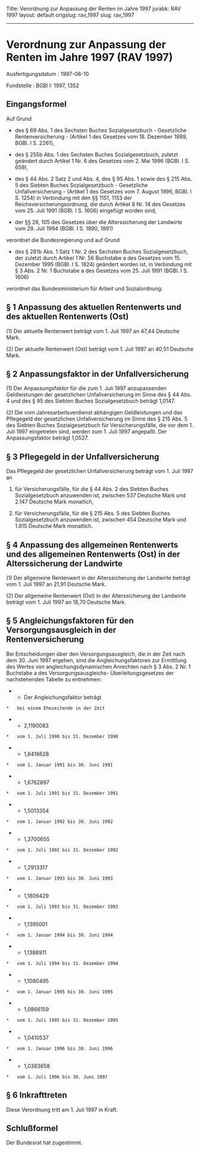 Title: Verordnung zur Anpassung der Renten im Jahre 1997
jurabk: RAV 1997
layout: default
origslug: rav_1997
slug: rav_1997

---

# Verordnung zur Anpassung der Renten im Jahre 1997 (RAV 1997)

Ausfertigungsdatum
:   1997-06-10

Fundstelle
:   BGBl I: 1997, 1352



## Eingangsformel

Auf Grund

-   des § 69 Abs. 1 des Sechsten Buches Sozialgesetzbuch - Gesetzliche
    Rentenversicherung - (Artikel 1 des Gesetzes vom 18. Dezember 1989,
    BGBl. I S. 2261),


-   des § 255b Abs. 1 des Sechsten Buches Sozialgesetzbuch, zuletzt
    geändert durch Artikel 1 Nr. 6 des Gesetzes vom 2. Mai 1996 (BGBl. I
    S. 659),


-   des § 44 Abs. 2 Satz 2 und Abs. 4, des § 95 Abs. 1 sowie des § 215
    Abs. 5 des Siebten Buches Sozialgesetzbuch - Gesetzliche
    Unfallversicherung - (Artikel 1 des Gesetzes vom 7. August 1996, BGBl.
    I S. 1254) in Verbindung mit den §§ 1151, 1153 der
    Reichsversicherungsordnung, die durch Artikel 8 Nr. 14 des Gesetzes
    vom 25. Juli 1991 (BGBl. I S. 1606) eingefügt worden sind,


-   der §§ 26, 105 des Gesetzes über die Alterssicherung der Landwirte vom
    29\. Juli 1994 (BGBl. I S. 1890, 1891)



verordnet die Bundesregierung und auf Grund

-   des § 281b Abs. 1 Satz 1 Nr. 2 des Sechsten Buches Sozialgesetzbuch,
    der zuletzt durch Artikel 1 Nr. 56 Buchstabe a des Gesetzes vom 15.
    Dezember 1995 (BGBl. I S. 1824) geändert worden ist, in Verbindung mit
    § 3 Abs. 2 Nr. 1 Buchstabe a des Gesetzes vom 25. Juli 1991 (BGBl. I
    S. 1606)



verordnet das Bundesministerium für Arbeit und Sozialordnung:


## § 1 Anpassung des aktuellen Rentenwerts und des aktuellen Rentenwerts (Ost)

(1) Der aktuelle Rentenwert beträgt vom 1. Juli 1997 an 47,44 Deutsche
Mark.

(2) Der aktuelle Rentenwert (Ost) beträgt vom 1. Juli 1997 an 40,51
Deutsche Mark.


## § 2 Anpassungsfaktor in der Unfallversicherung

(1) Der Anpassungsfaktor für die zum 1. Juli 1997 anzupassenden
Geldleistungen der gesetzlichen Unfallversicherung im Sinne des § 44
Abs. 4 und des § 95 des Siebten Buches Sozialgesetzbuch beträgt
1,0147.

(2) Die vom Jahresarbeitsverdienst abhängigen Geldleistungen und das
Pflegegeld der gesetzlichen Unfallversicherung im Sinne des § 215 Abs.
5 des Siebten Buches Sozialgesetzbuch für Versicherungsfälle, die vor
dem 1. Juli 1997 eingetreten sind, werden zum 1. Juli 1997 angepaßt.
Der Anpassungsfaktor beträgt 1,0527.


## § 3 Pflegegeld in der Unfallversicherung

Das Pflegegeld der gesetzlichen Unfallversicherung beträgt vom 1. Juli
1997 an

1.  für Versicherungsfälle, für die § 44 Abs. 2 des Siebten Buches
    Sozialgesetzbuch anzuwenden ist, zwischen 537 Deutsche Mark und 2.147
    Deutsche Mark monatlich,


2.  für Versicherungsfälle, für die § 215 Abs. 5 des Siebten Buches
    Sozialgesetzbuch anzuwenden ist, zwischen 454 Deutsche Mark und 1.815
    Deutsche Mark monatlich.





## § 4 Anpassung des allgemeinen Rentenwerts und des allgemeinen Rentenwerts (Ost) in der Alterssicherung der Landwirte

(1) Der allgemeine Rentenwert in der Alterssicherung der Landwirte
beträgt vom 1. Juli 1997 an 21,91 Deutsche Mark.

(2) Der allgemeine Rentenwert (Ost) in der Alterssicherung der
Landwirte beträgt vom 1. Juli 1997 an 18,70 Deutsche Mark.


## § 5 Angleichungsfaktoren für den Versorgungsausgleich in der Rentenversicherung

Bei Entscheidungen über den Versorgungsausgleich, die in der Zeit nach
dem 30. Juni 1997 ergehen, sind die Angleichungsfaktoren zur
Ermittlung des Wertes von angleichungsdynamischen Anrechten nach § 3
Abs. 2 Nr. 1 Buchstabe a des Versorgungsausgleichs-
Überleitungsgesetzes der nachstehenden Tabelle zu entnehmen:

*    *   Der Angleichungsfaktor beträgt

    *   bei einem Ehezeitende in der Zeit


*    *   2,1190083

    *   vom 1. Juli 1990 bis 31. Dezember 1990


*    *   1,8418628

    *   vom 1. Januar 1991 bis 30. Juni 1991


*    *   1,6762897

    *   vom 1. Juli 1991 bis 31. Dezember 1991


*    *   1,5013354

    *   vom 1. Januar 1992 bis 30. Juni 1992


*    *   1,3700655

    *   vom 1. Juli 1992 bis 31. Dezember 1992


*    *   1,2913317

    *   vom 1. Januar 1993 bis 30. Juni 1993


*    *   1,1809429

    *   vom 1. Juli 1993 bis 31. Dezember 1993


*    *   1,1395001

    *   vom 1. Januar 1994 bis 30. Juni 1994


*    *   1,1388911

    *   vom 1. Juli 1994 bis 31. Dezember 1994


*    *   1,1080495

    *   vom 1. Januar 1995 bis 30. Juni 1995


*    *   1,0866159

    *   vom 1. Juli 1995 bis 31. Dezember 1995


*    *   1,0410537

    *   vom 1. Januar 1996 bis 30. Juni 1996


*    *   1,0383658

    *   vom 1. Juli 1996 bis 30. Juni 1997





## § 6 Inkrafttreten

Diese Verordnung tritt am 1. Juli 1997 in Kraft.


## Schlußformel

Der Bundesrat hat zugestimmt.


